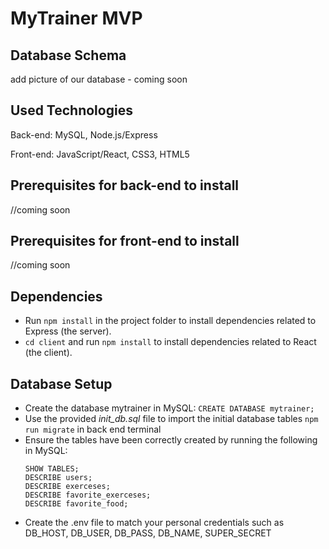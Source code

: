 # MyTrainer MVP

## Database Schema

add picture of our database - coming soon

## Used Technologies

Back-end: MySQL, Node.js/Express

Front-end: JavaScript/React, CSS3, HTML5

## Prerequisites for back-end to install

//coming soon

## Prerequisites for front-end to install

//coming soon

## Dependencies

- Run `npm install` in the project folder to install dependencies related to Express (the server).
- `cd client` and run `npm install` to install dependencies related to React (the client).

## Database Setup

- Create the database mytrainer in MySQL:
  `CREATE DATABASE mytrainer;`
- Use the provided _init_db.sql_ file to import the initial database tables `npm run migrate` in back end terminal
- Ensure the tables have been correctly created by running the following in MySQL:
  ```USE mytrainer;
  SHOW TABLES;
  DESCRIBE users;
  DESCRIBE exerceses;
  DESCRIBE favorite_exerceses;
  DESCRIBE favorite_food;
  ```
- Create the .env file to match your personal credentials such as DB_HOST, DB_USER, DB_PASS, DB_NAME, SUPER_SECRET
